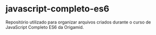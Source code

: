 # javascript-completo-es6
 Repositório utilizado para organizar arquivos criados durante o curso de JavaScript Completo ES6 da Origamid.
